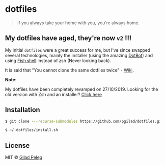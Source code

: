 # dotfiles
> If you always take your home with you, you're always home.

## My dotfiles have aged, they're now `v2` !!!

My initial `dotfiles` were a great success for me, but I've since swapped several technologies,
mainly the installer (using the amazing [DotBot](https://github.com/anishathalye/dotbot)) and using
[Fish shell](https://fishshell.com/) instead of zsh (Never looking back).

It is said that "You cannot clone the same dotfiles twice" - [Wiki](https://en.wikiquote.org/wiki/Heraclitus#Quotes).

**Note:**

My dotfiles have been completely revamped on 27/10/2019. Looking for
the old version with Zsh and an installer? [Click here](https://github.com/pgilad/dotfiles/tree/v1)

## Installation

```sh
$ git clone ---recurse-submodules https://github.com/pgilad/dotfiles.git ~/.dotfiles

$ ~/.dotfiles/install.sh
```

## License

MIT © [Gilad Peleg](https://www.giladpeleg.com)
